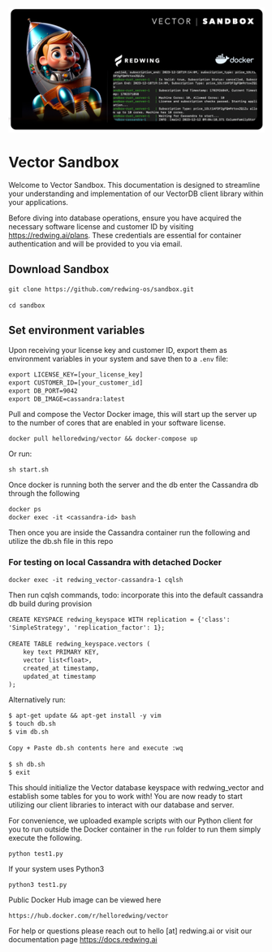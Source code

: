 ![Project Image](sandbox.png)

# Vector Sandbox

Welcome to Vector Sandbox. This documentation is designed to streamline your understanding and implementation of our VectorDB client library within your applications.

Before diving into database operations, ensure you have acquired the necessary software license and customer ID by visiting https://redwing.ai/plans. These credentials are essential for container authentication and will be provided to you via email.

## Download Sandbox

```
git clone https://github.com/redwing-os/sandbox.git

cd sandbox 
```

## Set environment variables

Upon receiving your license key and customer ID, export them as environment variables in your system and save then to a `.env` file:

```
export LICENSE_KEY=[your_license_key]
export CUSTOMER_ID=[your_customer_id]
export DB_PORT=9042
export DB_IMAGE=cassandra:latest
```

Pull and compose the Vector Docker image, this will start up the server up to the number of cores that are enabled in your software license.

```
docker pull helloredwing/vector && docker-compose up
```

Or run:

```
sh start.sh
```

Once docker is running both the server and the db enter the Cassandra db through the following

```
docker ps
docker exec -it <cassandra-id> bash
```

Then once you are inside the Cassandra container run the following and utilize the db.sh file in this repo

### For testing on local Cassandra with detached Docker

```
docker exec -it redwing_vector-cassandra-1 cqlsh
```

Then run cqlsh commands, todo: incorporate this into the default cassandra db build during provision

```
CREATE KEYSPACE redwing_keyspace WITH replication = {'class': 'SimpleStrategy', 'replication_factor': 1};

CREATE TABLE redwing_keyspace.vectors (
    key text PRIMARY KEY,
    vector list<float>,
    created_at timestamp,
    updated_at timestamp
);
```

Alternatively run:

```
$ apt-get update && apt-get install -y vim
$ touch db.sh
$ vim db.sh

Copy + Paste db.sh contents here and execute :wq

$ sh db.sh
$ exit
```

This should initialize the Vector database keyspace with redwing_vector and establish some tables for you to work with! You are now ready to start utilizing our client libraries to interact with our database and server.

For convenience, we uploaded example scripts with our Python client for you to run outside the Docker container in the ```run``` folder to run them simply execute the following.

```
python test1.py
```

If your system uses Python3

```
python3 test1.py
```

Public Docker Hub image can be viewed here
```
https://hub.docker.com/r/helloredwing/vector
```

For help or questions please reach out to hello [at] redwing.ai or visit our documentation page https://docs.redwing.ai

